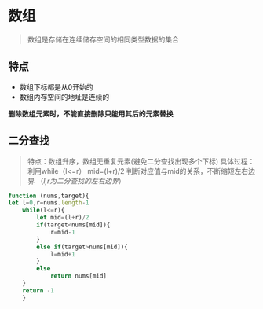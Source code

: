 
# 数组
> 数组是存储在连续储存空间的相同类型数据的集合
## 特点
+ 数组下标都是从0开始的
+ 数组内存空间的地址是连续的

**删除数组元素时，不能直接删除只能用其后的元素替换**
## 二分查找
> 特点：数组升序，数组无重复元素(避免二分查找出现多个下标)
具体过程：利用while（l<=r） mid=(l+r)/2 判断对应值与mid的关系，不断缩短左右边界 （*l,r为二分查找的左右边界*）
```javascript
function (nums,target){
let l=0,r=nums.length-1
	while(l<=r){
		let mid=(l+r)/2
		if(target<nums[mid]){
			r=mid-1
		}
		else if(target>nums[mid]){
			l=mid+1
		}
		else
			return nums[mid]
	}
	return -1
	}
```
